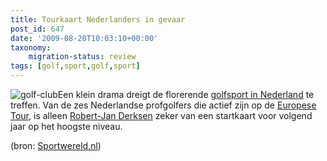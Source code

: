 ```yaml
---
title: Tourkaart Nederlanders in gevaar
post_id: 647
date: '2009-08-20T10:03:10+00:00'
taxonomy:
    migration-status: review
tags: [golf,sport,golf,sport]
---
```

![golf-club](/wp-content/uploads/2009/08/golf-club.jpg?w=150 "golf-club")Een klein drama dreigt de florerende [golfsport in Nederland](http://www.golfsite.nl/) te treffen. Van de zes Nederlandse profgolfers die actief zijn op de [Europese Tour](http://www.europeantour.com/), is alleen [Robert-Jan Derksen](http://www.robertjanderksen.nl) zeker van een startkaart voor volgend jaar op het hoogste niveau.

(bron: [Sportwereld.nl](http://www.sportwereld.nl/algemeen/3438308/Tourkaart_Nederlanders_in_gevaar.html))